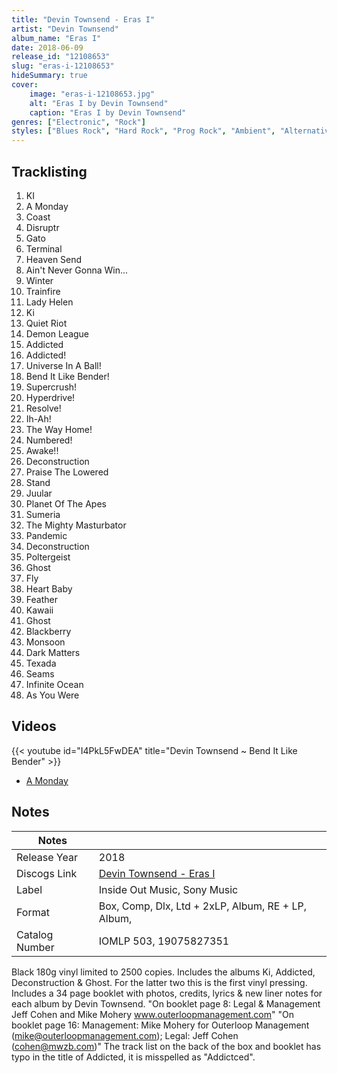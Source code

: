```yaml
---
title: "Devin Townsend - Eras I"
artist: "Devin Townsend"
album_name: "Eras I"
date: 2018-06-09
release_id: "12108653"
slug: "eras-i-12108653"
hideSummary: true
cover:
    image: "eras-i-12108653.jpg"
    alt: "Eras I by Devin Townsend"
    caption: "Eras I by Devin Townsend"
genres: ["Electronic", "Rock"]
styles: ["Blues Rock", "Hard Rock", "Prog Rock", "Ambient", "Alternative Rock", "Power Pop", "Heavy Metal", "Acoustic", "Ethereal", "Symphonic Rock", "Industrial"]
---
```

## Tracklisting
1. KI
2. A Monday
3. Coast
4. Disruptr
5. Gato
6. Terminal
7. Heaven Send
8. Ain't Never Gonna Win...
9. Winter
10. Trainfire
11. Lady Helen
12. Ki
13. Quiet Riot
14. Demon League
15. Addicted
16. Addicted!
17. Universe In A Ball!
18. Bend It Like Bender!
19. Supercrush!
20. Hyperdrive!
21. Resolve!
22. Ih-Ah!
23. The Way Home!
24. Numbered!
25. Awake!!
26. Deconstruction
27. Praise The Lowered
28. Stand
29. Juular
30. Planet Of The Apes
31. Sumeria
32. The Mighty Masturbator
33. Pandemic
34. Deconstruction
35. Poltergeist
36. Ghost
37. Fly
38. Heart Baby
39. Feather
40. Kawaii
41. Ghost
42. Blackberry
43. Monsoon
44. Dark Matters
45. Texada
46. Seams
47. Infinite Ocean
48. As You Were

## Videos
{{< youtube id="I4PkL5FwDEA" title="Devin Townsend ~ Bend It Like Bender" >}}
- [A Monday](https://www.youtube.com/watch?v=7UYFLIaxaEk)

## Notes
| Notes          |             |
| ---------------| ----------- |
| Release Year   | 2018 |
| Discogs Link   | [Devin Townsend - Eras I](https://www.discogs.com/release/12108653-Devin-Townsend-Eras-I) |
| Label          | Inside Out Music, Sony Music |
| Format         | Box, Comp, Dlx, Ltd + 2xLP, Album, RE + LP, Album, |
| Catalog Number | IOMLP 503, 19075827351 |

Black 180g vinyl limited to 2500 copies. Includes the albums Ki, Addicted, Deconstruction & Ghost. For the latter two this is the first vinyl pressing.  Includes a 34 page booklet with photos, credits, lyrics & new liner notes for each album by Devin Townsend.  "On booklet page 8: Legal & Management Jeff Cohen and Mike Mohery www.outerloopmanagement.com" "On booklet page 16: Management: Mike Mohery for Outerloop Management (mike@outerloopmanagement.com); Legal: Jeff Cohen (cohen@mwzb.com)"  The track list on the back of the box and booklet has typo in the title of Addicted, it is misspelled as "Addictced".
